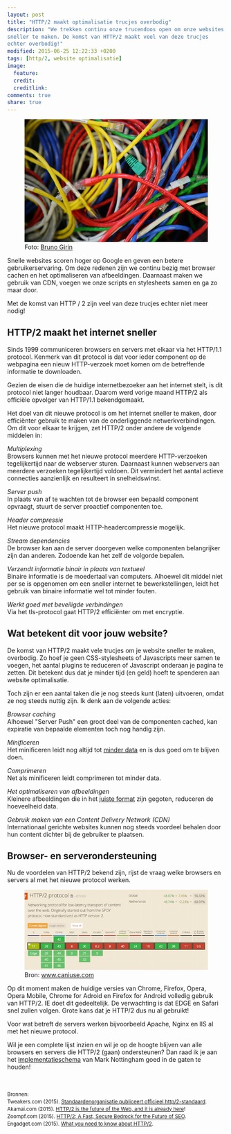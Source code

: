```yaml
---
layout: post
title: "HTTP/2 maakt optimalisatie trucjes overbodig"
description: "We trekken continu onze trucendoos open om onze websites
sneller te maken. De komst van HTTP/2 maakt veel van deze trucjes
echter overbodig!"
modified: 2015-06-25 12:22:33 +0200
tags: [http/2, website optimalisatie]
image:
  feature: 
  credit: 
  creditlink: 
comments: true
share: true
---
```

<figure>
<img src="/images/netwerk.jpg" alt="Netwerk van draden">
<figcaption>Foto: <a href="http://bit.ly/1IfzKZM">Bruno Girin</a>
</figcaption>
</figure>

Snelle websites scoren hoger op Google en geven een betere gebruikerservaring. Om deze redenen zijn we continu bezig met browser cachen en het optimaliseren van afbeeldingen. Daarnaast maken we gebruik van CDN, voegen we onze scripts en stylesheets samen en ga zo maar door. 

Met de komst van HTTP / 2 zijn veel van deze trucjes echter niet meer
nodig!

<h2>HTTP/2 maakt het internet sneller</h2>
Sinds 1999 communiceren browsers en servers met elkaar via het HTTP/1.1 protocol. Kenmerk van dit protocol is dat voor ieder component op de webpagina een nieuw HTTP-verzoek moet komen om de betreffende informatie te downloaden. 

Gezien de eisen die de huidige internetbezoeker aan het internet stelt, is dit protocol niet langer houdbaar. Daarom werd vorige maand HTTP/2 als officiële opvolger van HTTP/1.1 bekendgemaakt. 

Het doel van dit nieuwe protocol is om het internet sneller te maken,
door efficiënter gebruik te maken van de onderliggende
netwerkverbindingen. Om dit voor elkaar te krijgen, zet HTTP/2 onder
andere de volgende middelen in:<br>

<em>Multiplexing</em><br>
Browsers kunnen met het nieuwe protocol meerdere HTTP-verzoeken tegelijkertijd naar de webserver sturen. Daarnaast kunnen webservers aan meerdere verzoeken tegelijkertijd voldoen. Dit vermindert het aantal actieve connecties aanzienlijk en resulteert in snelheidswinst. 

<em>Server push</em><br>
In plaats van af te wachten tot de browser een bepaald component opvraagt, stuurt de server proactief componenten toe. 

<em>Header compressie</em><br>
Het nieuwe protocol maakt HTTP-headercompressie mogelijk. 

<em>Stream dependencies</em><br> 
De browser kan aan de server doorgeven welke componenten belangrijker zijn dan anderen. Zodoende kan het zelf de volgorde bepalen. 

<em>Verzendt informatie binair in plaats van textueel</em><br>
Binaire informatie is de moedertaal van computers. Alhoewel dit middel niet per se is opgenomen om een sneller internet te bewerkstellingen, leidt het gebruik van binaire informatie wel tot minder fouten.

<em>Werkt goed met beveiligde verbindingen</em><br> 
Via het tls-protocol gaat HTTP/2 efficiënter om met encryptie.


<h2>Wat betekent dit voor jouw website?</h2>
De komst van HTTP/2 maakt vele trucjes om je website sneller te maken,
overbodig. Zo hoef je geen CSS-stylesheets of Javascripts meer samen
te voegen, het aantal plugins te reduceren of Javascript onderaan je
pagina te zetten. Dit betekent dus dat je minder tijd (en geld) hoeft te
spenderen aan website optimalisatie. 

Toch zijn er een aantal taken die je nog steeds kunt (laten)
uitvoeren, omdat ze nog steeds nuttig zijn. Ik denk aan de volgende acties:<br>

<em>Browser caching</em><br>
Alhoewel "Server Push" een groot deel
van de componenten cached, kan expiratie van bepaalde elementen toch
nog handig zijn.

<em>Minificeren</em><br>
Het minificeren leidt nog altijd tot <a href="http://stackoverflow.com/questions/28630108/http2-is-minifying-js-concatenate-js-css-and-using-sprites-no-longer-needed">minder
data</a> en is dus goed om te blijven doen.

<em>Comprimeren</em><br>
Net als minificeren leidt comprimeren tot
minder data.

<em>Het optimaliseren van afbeeldingen</em><br>
Kleinere afbeeldingen
die in het <a
href="http://theknowsyferret.github.io/7-valkuilen-bij-het-gebruik-van-afbeeldingen-op-je-website/">juiste
format</a> zijn gegoten, reduceren de hoeveelheid data.

<em>Gebruik maken van een Content Delivery Network
(CDN)</em><br>
Internationaal gerichte websites kunnen nog steeds
voordeel behalen door hun content dichter bij de gebruiker te plaatsen.


<h2>Browser- en serverondersteuning</h2>
Nu de voordelen van HTTP/2 bekend zijn, rijst de vraag welke browsers
en servers al met het nieuwe protocol werken.

<figure>
<img src="/images/browser-http2.png" alt="Overzicht van browsers die
HTTP/2 ondersteunen.">
<figcaption>Bron: <a href="http://caniuse.com/">www.caniuse.com</a>
</figcaption>
</figure>

Op dit moment maken de huidige versies van 
Chrome, Firefox, Opera, Opera Mobile, Chrome for Adroid en Firefox
for Android volledig gebruik van HTTP/2. IE doet dit gedeeltelijk. De
verwachting is dat EDGE en Safari snel zullen volgen. Grote kans dat je HTTP/2 dus nu al gebruikt!

Voor wat betreft de servers werken bijvoorbeeld Apache, Nginx en IIS al met het
nieuwe protocol.

Wil je een complete lijst inzien en wil je op de hoogte blijven van
alle browsers en servers die
HTTP/2 (gaan) ondersteunen? Dan raad ik je aan het <a
href="https://github.com/http2/http2-spec/wiki/Implementations">implementatieschema</a>
van Mark Nottingham goed in de gaten te houden!

<br>

<small>Bronnen:<br>
Tweakers.com (2015). <a href="http://tweakers.net/nieuws/103109/standaardenorganisatie-publiceert-officieel-http-2-standaard.html">Standaardenorganisatie publiceert officieel
http/2-standaard</a>.<br>
Akamai.com (2015). <a href="https://http2.akamai.com/">HTTP/2 is the future of the Web, and it is already
here</a>!<br>
Zoompf.com (2015). <a
href="https://zoompf.com/blog/2015/01/http2-fast-secure-bedrock-future-seo">HTTP/2:
A Fast, Secure Bedrock for the Future of SEO</a>.<br>
Engadget.com (2015). <a href="http://www.engadget.com/2015/02/24/what-you-need-to-know-about-http-2/">What you need to know about HTTP/2</a>.<br>
</small>
